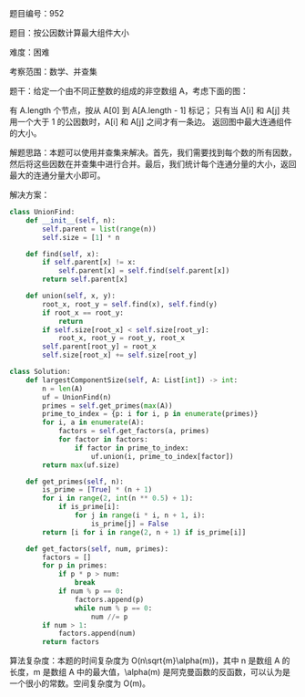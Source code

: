 题目编号：952

题目：按公因数计算最大组件大小

难度：困难

考察范围：数学、并查集

题干：给定一个由不同正整数的组成的非空数组 A，考虑下面的图：

有 A.length 个节点，按从 A[0] 到 A[A.length - 1] 标记；
只有当 A[i] 和 A[j] 共用一个大于 1 的公因数时，A[i] 和 A[j] 之间才有一条边。
返回图中最大连通组件的大小。

解题思路：本题可以使用并查集来解决。首先，我们需要找到每个数的所有因数，然后将这些因数在并查集中进行合并。最后，我们统计每个连通分量的大小，返回最大的连通分量大小即可。

解决方案：

```python
class UnionFind:
    def __init__(self, n):
        self.parent = list(range(n))
        self.size = [1] * n

    def find(self, x):
        if self.parent[x] != x:
            self.parent[x] = self.find(self.parent[x])
        return self.parent[x]

    def union(self, x, y):
        root_x, root_y = self.find(x), self.find(y)
        if root_x == root_y:
            return
        if self.size[root_x] < self.size[root_y]:
            root_x, root_y = root_y, root_x
        self.parent[root_y] = root_x
        self.size[root_x] += self.size[root_y]

class Solution:
    def largestComponentSize(self, A: List[int]) -> int:
        n = len(A)
        uf = UnionFind(n)
        primes = self.get_primes(max(A))
        prime_to_index = {p: i for i, p in enumerate(primes)}
        for i, a in enumerate(A):
            factors = self.get_factors(a, primes)
            for factor in factors:
                if factor in prime_to_index:
                    uf.union(i, prime_to_index[factor])
        return max(uf.size)

    def get_primes(self, n):
        is_prime = [True] * (n + 1)
        for i in range(2, int(n ** 0.5) + 1):
            if is_prime[i]:
                for j in range(i * i, n + 1, i):
                    is_prime[j] = False
        return [i for i in range(2, n + 1) if is_prime[i]]

    def get_factors(self, num, primes):
        factors = []
        for p in primes:
            if p * p > num:
                break
            if num % p == 0:
                factors.append(p)
                while num % p == 0:
                    num //= p
        if num > 1:
            factors.append(num)
        return factors
```

算法复杂度：本题的时间复杂度为 O(n\sqrt{m}\alpha(m))，其中 n 是数组 A 的长度，m 是数组 A 中的最大值，\alpha(m) 是阿克曼函数的反函数，可以认为是一个很小的常数。空间复杂度为 O(m)。